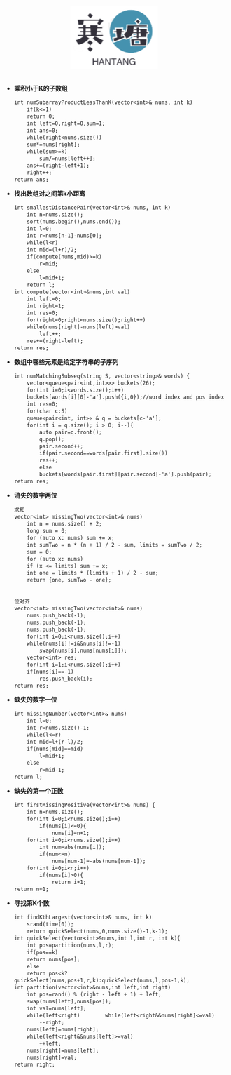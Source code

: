 <br>

<div align="center">
    <img src="logo.jpg" width="200px">
</div>

<br>


-	**乘积小于K的子数组**



		int numSubarrayProductLessThanK(vector<int>& nums, int k)
		    if(k<=1)
			return 0;
		    int left=0,right=0,sum=1;
		    int ans=0;
		    while(right<nums.size())
			sum*=nums[right];
			while(sum>=k)
			    sum/=nums[left++];
			ans+=(right-left+1);
			right++;
		return ans;
-	**找出数组对之间第k小距离**



		int smallestDistancePair(vector<int>& nums, int k)
		    int n=nums.size();
		    sort(nums.begin(),nums.end());
		    int l=0;
		    int r=nums[n-1]-nums[0];
		    while(l<r)
			int mid=(l+r)/2;
			if(compute(nums,mid)>=k)
			    r=mid;
			else
			    l=mid+1;
		    return l;
		int compute(vector<int>&nums,int val)
		    int left=0;
		    int right=1;
		    int res=0;
		    for(right=0;right<nums.size();right++)
			while(nums[right]-nums[left]>val)
			    left++;
			res+=(right-left);
		return res;
-	**数组中哪些元素是给定字符串的子序列**



		int numMatchingSubseq(string S, vector<string>& words) {
		    vector<queue<pair<int,int>>> buckets(26);
		    for(int i=0;i<words.size();i++)
			buckets[words[i][0]-'a'].push({i,0});//word index and pos index
		    int res=0;
		    for(char c:S)
			queue<pair<int, int>> & q = buckets[c-'a'];
			for(int i = q.size(); i > 0; i--){
			    auto pair=q.front();
			    q.pop();
			    pair.second++;
			    if(pair.second==words[pair.first].size())
				res++;
			    else
				buckets[words[pair.first][pair.second]-'a'].push(pair);
		return res;

-	**消失的数字两位**



		求和
		vector<int> missingTwo(vector<int>& nums) 
		    int n = nums.size() + 2;
		    long sum = 0;
		    for (auto x: nums) sum += x;
		    int sumTwo = n * (n + 1) / 2 - sum, limits = sumTwo / 2;
		    sum = 0;
		    for (auto x: nums)
			if (x <= limits) sum += x; 
		    int one = limits * (limits + 1) / 2 - sum;
		    return {one, sumTwo - one};


		位对齐
		vector<int> missingTwo(vector<int>& nums)
		    nums.push_back(-1);
		    nums.push_back(-1);
		    nums.push_back(-1);
		    for(int i=0;i<nums.size();i++)
			while(nums[i]!=i&&nums[i]!=-1)
			    swap(nums[i],nums[nums[i]]);
		    vector<int> res;
		    for(int i=1;i<nums.size();i++)
			if(nums[i]==-1)
			    res.push_back(i);
		return res;
-	**缺失的数字一位**



		int missingNumber(vector<int>& nums)
		    int l=0;
		    int r=nums.size()-1;
		    while(l<=r)
			int mid=l+(r-l)/2;
			if(nums[mid]==mid)
			    l=mid+1;
			else
			    r=mid-1;
		return l;
-	**缺失的第一个正数**



		int firstMissingPositive(vector<int>& nums) {
		    int n=nums.size();
		    for(int i=0;i<nums.size();i++)
		        if(nums[i]<=0){
		            nums[i]=n+1;
		    for(int i=0;i<nums.size();i++)
		        int num=abs(nums[i]);
		        if(num<=n)
		            nums[num-1]=-abs(nums[num-1]);
		    for(int i=0;i<n;i++)
		        if(nums[i]>0){
		            return i+1;
		return n+1;
-	**寻找第K个数**



		int findKthLargest(vector<int>& nums, int k) 
		    srand(time(0));
		    return quickSelect(nums,0,nums.size()-1,k-1);
		int quickSelect(vector<int>&nums,int l,int r, int k){
		    int pos=partition(nums,l,r);
		    if(pos==k)
			return nums[pos];
		    else
			return pos<k?quickSelect(nums,pos+1,r,k):quickSelect(nums,l,pos-1,k);
		int partition(vector<int>&nums,int left,int right)
		    int pos=rand() % (right - left + 1) + left;
		    swap(nums[left],nums[pos]);
		    int val=nums[left];
		    while(left<right)        while(left<right&&nums[right]<=val)
			    --right;
			nums[left]=nums[right];
			while(left<right&&nums[left]>=val)
			    ++left;
			nums[right]=nums[left];
		    nums[right]=val;
		return right;
